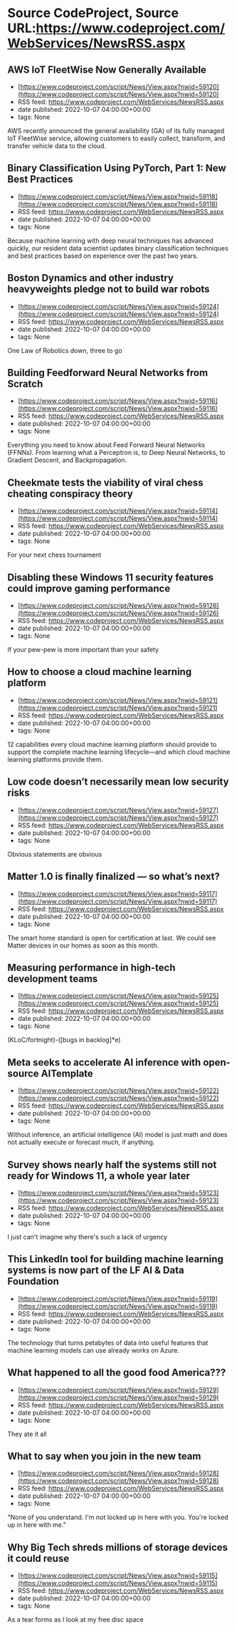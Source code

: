 # Source CodeProject, Source URL:https://www.codeproject.com/WebServices/NewsRSS.aspx

## AWS IoT FleetWise Now Generally Available
 - [https://www.codeproject.com/script/News/View.aspx?nwid=59120](https://www.codeproject.com/script/News/View.aspx?nwid=59120)
 - RSS feed: https://www.codeproject.com/WebServices/NewsRSS.aspx
 - date published: 2022-10-07 04:00:00+00:00
 - tags: None

AWS recently announced the general availability (GA) of its fully managed IoT FleetWise service, allowing customers to easily collect, transform, and transfer vehicle data to the cloud.

## Binary Classification Using PyTorch, Part 1: New Best Practices
 - [https://www.codeproject.com/script/News/View.aspx?nwid=59118](https://www.codeproject.com/script/News/View.aspx?nwid=59118)
 - RSS feed: https://www.codeproject.com/WebServices/NewsRSS.aspx
 - date published: 2022-10-07 04:00:00+00:00
 - tags: None

Because machine learning with deep neural techniques has advanced quickly, our resident data scientist updates binary classification techniques and best practices based on experience over the past two years.

## Boston Dynamics and other industry heavyweights pledge not to build war robots
 - [https://www.codeproject.com/script/News/View.aspx?nwid=59124](https://www.codeproject.com/script/News/View.aspx?nwid=59124)
 - RSS feed: https://www.codeproject.com/WebServices/NewsRSS.aspx
 - date published: 2022-10-07 04:00:00+00:00
 - tags: None

One Law of Robotics down, three to go

## Building Feedforward Neural Networks from Scratch
 - [https://www.codeproject.com/script/News/View.aspx?nwid=59116](https://www.codeproject.com/script/News/View.aspx?nwid=59116)
 - RSS feed: https://www.codeproject.com/WebServices/NewsRSS.aspx
 - date published: 2022-10-07 04:00:00+00:00
 - tags: None

Everything you need to know about Feed Forward Neural Networks (FFNNs). From learning what a Perceptron is, to Deep Neural Networks, to Gradient Descent, and Backpropagation.

## Cheekmate tests the viability of viral chess cheating conspiracy theory
 - [https://www.codeproject.com/script/News/View.aspx?nwid=59114](https://www.codeproject.com/script/News/View.aspx?nwid=59114)
 - RSS feed: https://www.codeproject.com/WebServices/NewsRSS.aspx
 - date published: 2022-10-07 04:00:00+00:00
 - tags: None

For your next chess tournament

## Disabling these Windows 11 security features could improve gaming performance
 - [https://www.codeproject.com/script/News/View.aspx?nwid=59126](https://www.codeproject.com/script/News/View.aspx?nwid=59126)
 - RSS feed: https://www.codeproject.com/WebServices/NewsRSS.aspx
 - date published: 2022-10-07 04:00:00+00:00
 - tags: None

If your pew-pew is more important than your safety

## How to choose a cloud machine learning platform
 - [https://www.codeproject.com/script/News/View.aspx?nwid=59121](https://www.codeproject.com/script/News/View.aspx?nwid=59121)
 - RSS feed: https://www.codeproject.com/WebServices/NewsRSS.aspx
 - date published: 2022-10-07 04:00:00+00:00
 - tags: None

12 capabilities every cloud machine learning platform should provide to support the complete machine learning lifecycle—and which cloud machine learning platforms provide them.

## Low code doesn’t necessarily mean low security risks
 - [https://www.codeproject.com/script/News/View.aspx?nwid=59127](https://www.codeproject.com/script/News/View.aspx?nwid=59127)
 - RSS feed: https://www.codeproject.com/WebServices/NewsRSS.aspx
 - date published: 2022-10-07 04:00:00+00:00
 - tags: None

Obvious statements are obvious

## Matter 1.0 is finally finalized — so what’s next?
 - [https://www.codeproject.com/script/News/View.aspx?nwid=59117](https://www.codeproject.com/script/News/View.aspx?nwid=59117)
 - RSS feed: https://www.codeproject.com/WebServices/NewsRSS.aspx
 - date published: 2022-10-07 04:00:00+00:00
 - tags: None

The smart home standard is open for certification at last. We could see Matter devices in our homes as soon as this month.

## Measuring performance in high-tech development teams
 - [https://www.codeproject.com/script/News/View.aspx?nwid=59125](https://www.codeproject.com/script/News/View.aspx?nwid=59125)
 - RSS feed: https://www.codeproject.com/WebServices/NewsRSS.aspx
 - date published: 2022-10-07 04:00:00+00:00
 - tags: None

(KLoC/fortnight)-([bugs in backlog]*e)

## Meta seeks to accelerate AI inference with open-source AITemplate
 - [https://www.codeproject.com/script/News/View.aspx?nwid=59122](https://www.codeproject.com/script/News/View.aspx?nwid=59122)
 - RSS feed: https://www.codeproject.com/WebServices/NewsRSS.aspx
 - date published: 2022-10-07 04:00:00+00:00
 - tags: None

Without inference, an artificial intelligence (AI) model is just math and does not actually execute or forecast much, if anything.

## Survey shows nearly half the systems still not ready for Windows 11, a whole year later
 - [https://www.codeproject.com/script/News/View.aspx?nwid=59123](https://www.codeproject.com/script/News/View.aspx?nwid=59123)
 - RSS feed: https://www.codeproject.com/WebServices/NewsRSS.aspx
 - date published: 2022-10-07 04:00:00+00:00
 - tags: None

I just can't imagine why there's such a lack of urgency

## This LinkedIn tool for building machine learning systems is now part of the LF AI & Data Foundation
 - [https://www.codeproject.com/script/News/View.aspx?nwid=59119](https://www.codeproject.com/script/News/View.aspx?nwid=59119)
 - RSS feed: https://www.codeproject.com/WebServices/NewsRSS.aspx
 - date published: 2022-10-07 04:00:00+00:00
 - tags: None

The technology that turns petabytes of data into useful features that machine learning models can use already works on Azure.

## What happened to all the good food America???
 - [https://www.codeproject.com/script/News/View.aspx?nwid=59129](https://www.codeproject.com/script/News/View.aspx?nwid=59129)
 - RSS feed: https://www.codeproject.com/WebServices/NewsRSS.aspx
 - date published: 2022-10-07 04:00:00+00:00
 - tags: None

They ate it  all

## What to say when you join in the new team
 - [https://www.codeproject.com/script/News/View.aspx?nwid=59128](https://www.codeproject.com/script/News/View.aspx?nwid=59128)
 - RSS feed: https://www.codeproject.com/WebServices/NewsRSS.aspx
 - date published: 2022-10-07 04:00:00+00:00
 - tags: None

"None of you understand. I'm not locked up in here with you. You're locked up in here with me."

## Why Big Tech shreds millions of storage devices it could reuse
 - [https://www.codeproject.com/script/News/View.aspx?nwid=59115](https://www.codeproject.com/script/News/View.aspx?nwid=59115)
 - RSS feed: https://www.codeproject.com/WebServices/NewsRSS.aspx
 - date published: 2022-10-07 04:00:00+00:00
 - tags: None

As a tear forms as I look at my free disc space
